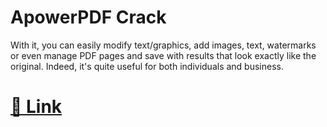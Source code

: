 # ApowerPDF Crack

With it, you can easily modify text/graphics, add images, text, watermarks or even manage PDF pages and save with results that look exactly like the original. Indeed, it's quite useful for both individuals and business.


# [🎁 Link](https://n9.cl/ss6le)
